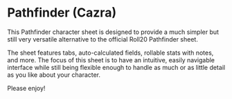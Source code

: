 # Pathfinder (Cazra)

This Pathfinder character sheet is designed to provide a much simpler but
still very versatile alternative to the official Roll20 Pathfinder sheet.

The sheet features tabs, auto-calculated fields, rollable stats with
notes, and more. The focus of this sheet is to have an intuitive, easily
navigable interface while still being flexible enough to handle as much or as
little detail as you like about your character.

Please enjoy!
